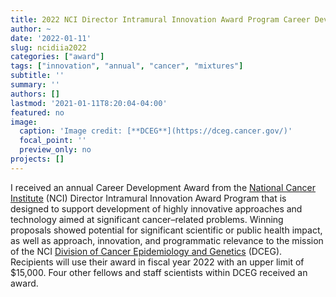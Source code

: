 ```yaml
---
title: 2022 NCI Director Intramural Innovation Award Program Career Development Award
author: ~
date: '2022-01-11'
slug: ncidiia2022
categories: ["award"]
tags: ["innovation", "annual", "cancer", "mixtures"]
subtitle: ''
summary: ''
authors: []
lastmod: '2021-01-11T8:20:04-04:00'
featured: no
image: 
  caption: 'Image credit: [**DCEG**](https://dceg.cancer.gov/)'
  focal_point: ''
  preview_only: no
projects: []
---
```


I received an annual Career Development Award from the [National Cancer Institute](https://www.cancer.gov/) (NCI) Director Intramural Innovation Award Program that is designed to support development of highly innovative approaches and technology aimed at significant cancer–related problems. Winning proposals showed potential for significant scientific or public health impact, as well as approach, innovation, and programmatic relevance to the mission of the NCI [Division of Cancer Epidemiology and Genetics](https://dceg.cancer.gov/) (DCEG). Recipients will use their award in fiscal year 2022 with an upper limit of $15,000. Four other fellows and staff scientists within DCEG received an award.
